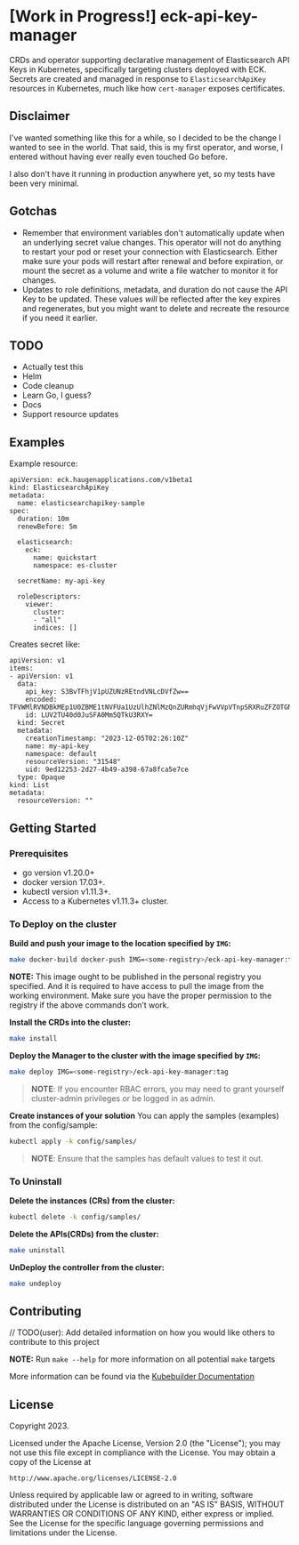 # [Work in Progress!] eck-api-key-manager
CRDs and operator supporting declarative management of Elasticsearch API Keys in Kubernetes, specifically targeting clusters deployed with ECK. Secrets are created and managed in response to `ElasticsearchApiKey` resources in Kubernetes, much like how `cert-manager` exposes certificates.

## Disclaimer
I've wanted something like this for a while, so I decided to be the change I wanted to see in the world. That said, this is my first operator, and worse, I entered without having ever really even touched Go before.

I also don't have it running in production anywhere yet, so my tests have been very minimal.

## Gotchas
* Remember that environment variables don't automatically update when an underlying secret value changes. This operator will not do anything to restart your pod or reset your connection with Elasticsearch. Either make sure your pods will restart after renewal and before expiration, or mount the secret as a volume and write a file watcher to monitor it for changes.
* Updates to role definitions, metadata, and duration do not cause the API Key to be updated. These values _will_ be reflected after the key expires and regenerates, but you might want to delete and recreate the resource if you need it earlier.

## TODO
* Actually test this
* Helm
* Code cleanup
* Learn Go, I guess?
* Docs
* Support resource updates


## Examples
Example resource:

```
apiVersion: eck.haugenapplications.com/v1beta1
kind: ElasticsearchApiKey
metadata:
  name: elasticsearchapikey-sample
spec:
  duration: 10m
  renewBefore: 5m

  elasticsearch:
    eck:
      name: quickstart
      namespace: es-cluster

  secretName: my-api-key

  roleDescriptors:
    viewer: 
      cluster:
      - "all"
      indices: []

```

Creates secret like:

```
apiVersion: v1
items:
- apiVersion: v1
  data:
    api_key: S3BvTFhjV1pUZUNzREtndVNLcDVfZw==
    encoded: TFVWMlRVNDBkMEp1U0ZBME1tNVFUa1UzUlhZNlMzQnZURmhqVjFwVVpVTnpSRXRuZFZOTGNEVmZadz09
    id: LUV2TU40d0JuSFA0Mm5QTkU3RXY=
  kind: Secret
  metadata:
    creationTimestamp: "2023-12-05T02:26:10Z"
    name: my-api-key
    namespace: default
    resourceVersion: "31548"
    uid: 9ed12253-2d27-4b49-a398-67a8fca5e7ce
  type: Opaque
kind: List
metadata:
  resourceVersion: ""
```


## Getting Started

### Prerequisites
- go version v1.20.0+
- docker version 17.03+.
- kubectl version v1.11.3+.
- Access to a Kubernetes v1.11.3+ cluster.

### To Deploy on the cluster
**Build and push your image to the location specified by `IMG`:**

```sh
make docker-build docker-push IMG=<some-registry>/eck-api-key-manager:tag
```

**NOTE:** This image ought to be published in the personal registry you specified. 
And it is required to have access to pull the image from the working environment. 
Make sure you have the proper permission to the registry if the above commands don’t work.

**Install the CRDs into the cluster:**

```sh
make install
```

**Deploy the Manager to the cluster with the image specified by `IMG`:**

```sh
make deploy IMG=<some-registry>/eck-api-key-manager:tag
```

> **NOTE**: If you encounter RBAC errors, you may need to grant yourself cluster-admin 
privileges or be logged in as admin.

**Create instances of your solution**
You can apply the samples (examples) from the config/sample:

```sh
kubectl apply -k config/samples/
```

>**NOTE**: Ensure that the samples has default values to test it out.

### To Uninstall
**Delete the instances (CRs) from the cluster:**

```sh
kubectl delete -k config/samples/
```

**Delete the APIs(CRDs) from the cluster:**

```sh
make uninstall
```

**UnDeploy the controller from the cluster:**

```sh
make undeploy
```

## Contributing
// TODO(user): Add detailed information on how you would like others to contribute to this project

**NOTE:** Run `make --help` for more information on all potential `make` targets

More information can be found via the [Kubebuilder Documentation](https://book.kubebuilder.io/introduction.html)

## License

Copyright 2023.

Licensed under the Apache License, Version 2.0 (the "License");
you may not use this file except in compliance with the License.
You may obtain a copy of the License at

    http://www.apache.org/licenses/LICENSE-2.0

Unless required by applicable law or agreed to in writing, software
distributed under the License is distributed on an "AS IS" BASIS,
WITHOUT WARRANTIES OR CONDITIONS OF ANY KIND, either express or implied.
See the License for the specific language governing permissions and
limitations under the License.

